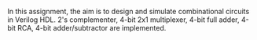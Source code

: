 In this assignment, the aim is to design and simulate combinational circuits in Verilog HDL. 2's complementer, 4-bit 2x1 multiplexer, 4-bit full adder, 4-bit RCA, 4-bit adder/subtractor are implemented.
